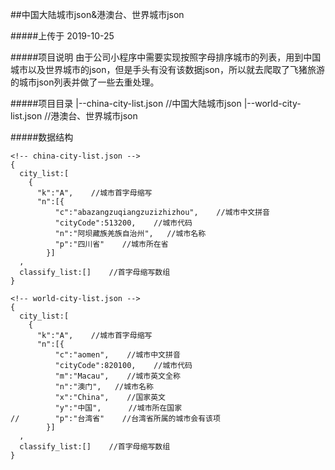 ##中国大陆城市json&港澳台、世界城市json

#####上传于 2019-10-25

#####项目说明
由于公司小程序中需要实现按照字母排序城市的列表，用到中国城市以及世界城市的json，但是手头有没有该数据json，所以就去爬取了飞猪旅游的城市json列表并做了一些去重处理。

#####项目目录
|--china-city-list.json   //中国大陆城市json
|--world-city-list.json   //港澳台、世界城市json

#####数据结构
```
<!-- china-city-list.json -->
{
  city_list:[
    {
      "k":"A",    //城市首字母缩写
      "n":[{
          "c":"abazangzuqiangzuzizhizhou",    //城市中文拼音
          "cityCode":513200,    //城市代码
          "n":"阿坝藏族羌族自治州",   //城市名称
          "p":"四川省"    //城市所在省
        }]
  ,
  classify_list:[]    //首字母缩写数组
}

<!-- world-city-list.json -->
{
  city_list:[
    {
      "k":"A",    //城市首字母缩写
      "n":[{
          "c":"aomen",    //城市中文拼音
          "cityCode":820100,    //城市代码
          "m":"Macau",    //城市英文全称
          "n":"澳门",   //城市名称
          "x":"China",    //国家英文
          "y":"中国",      //城市所在国家
//        "p":"台湾省"    //台湾省所属的城市会有该项
        }]
  ,
  classify_list:[]    //首字母缩写数组
}
```
